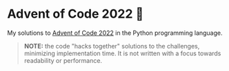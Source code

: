 # Advent of Code 2022 :christmas_tree:
My solutions to [Advent of Code 2022](https://adventofcode.com/2022) in the Python programming language.

> **NOTE:** the code "hacks together" solutions to the challenges, minimizing implementation time. 
> It is not written with a focus towards readability or performance.